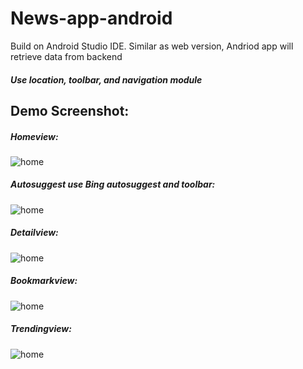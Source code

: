 # News-app-android

Build on Android Studio IDE.
Similar as web version, Andriod app will retrieve data from backend

##### Use location, toolbar, and navigation module

## Demo Screenshot:

##### Homeview:

![home](https://github.com/xiaohai0313/News-app-android/blob/master/screenshot/home.png)

##### Autosuggest use Bing autosuggest and toolbar:

![home](https://github.com/xiaohai0313/News-app-android/blob/master/screenshot/autosuggest.png)

##### Detailview:

![home](https://github.com/xiaohai0313/News-app-android/blob/master/screenshot/detail.png)

##### Bookmarkview:

![home](https://github.com/xiaohai0313/News-app-android/blob/master/screenshot/bookmark.png)

##### Trendingview:

![home](https://github.com/xiaohai0313/News-app-android/blob/master/screenshot/trending.png)
